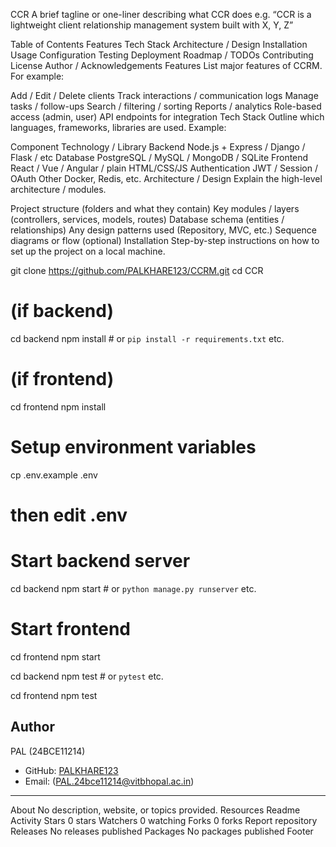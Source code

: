 CCR
A brief tagline or one-liner describing what CCR does
e.g. “CCR is a lightweight client relationship management system built with X, Y, Z”

Table of Contents
Features
Tech Stack
Architecture / Design
Installation
Usage
Configuration
Testing
Deployment
Roadmap / TODOs
Contributing
License
Author / Acknowledgements
Features
List major features of CCRM. For example:

Add / Edit / Delete clients
Track interactions / communication logs
Manage tasks / follow-ups
Search / filtering / sorting
Reports / analytics
Role-based access (admin, user)
API endpoints for integration
Tech Stack
Outline which languages, frameworks, libraries are used. Example:

Component	Technology / Library
Backend	Node.js + Express / Django / Flask / etc
Database	PostgreSQL / MySQL / MongoDB / SQLite
Frontend	React / Vue / Angular / plain HTML/CSS/JS
Authentication	JWT / Session / OAuth
Other	Docker, Redis, etc.
Architecture / Design
Explain the high-level architecture / modules.

Project structure (folders and what they contain)
Key modules / layers (controllers, services, models, routes)
Database schema (entities / relationships)
Any design patterns used (Repository, MVC, etc.)
Sequence diagrams or flow (optional)
Installation
Step-by-step instructions on how to set up the project on a local machine.

git clone https://github.com/PALKHARE123/CCRM.git
cd CCR

# (if backend)
cd backend
npm install         # or `pip install -r requirements.txt` etc.

# (if frontend)
cd frontend
npm install

# Setup environment variables
cp .env.example .env
# then edit .env

# Start backend server
cd backend
npm start           # or `python manage.py runserver` etc.

# Start frontend
cd frontend
npm start

cd backend
npm test            # or `pytest` etc.

cd frontend
npm test

## Author

PAL (24BCE11214)

- GitHub: [PALKHARE123](https://github.com/PALKHARE123/CCR)
- Email: (PAL.24bce11214@vitbhopal.ac.in)

---
About
No description, website, or topics provided.
Resources
 Readme
 Activity
Stars
 0 stars
Watchers
 0 watching
Forks
 0 forks
Report repository
Releases
No releases published
Packages
No packages published
Footer
